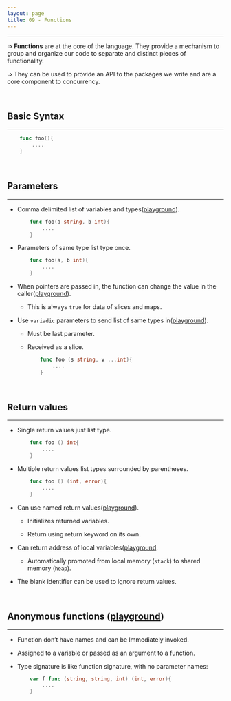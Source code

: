 ```yaml
---
layout: page
title: 09 - Functions
---
```

***

<!-- markdownlint-disable MD002 MD022-->

➩ __Functions__ are at the core of the language. They provide a mechanism to group and organize our code to separate and distinct pieces of functionality.

➩ They can be used to provide an API to the packages we write and are a core component to concurrency.

&nbsp;

## Basic Syntax
***

```go
    func foo(){
        ....
    }
```

&nbsp;

## Parameters
***

- Comma delimited list of variables and types([playground](https://play.golang.org/p/SoeZTEgCV4h)).

    ```go
        func foo(a string, b int){
            ....
        }
    ```

- Parameters of same type list type once.

    ```go
        func foo(a, b int){
            ....
        }
    ```
- When pointers are passed in, the function can change the value in the caller([playground](https://play.golang.org/p/H13Srx66yFO)).

  - This is always `true` for data of slices and maps.

- Use `variadic` parameters to send list of same types in([playground](https://play.golang.org/p/db6HYJKqFUf)).

  - Must be last parameter.

  - Received as a slice.

    ```go
        func foo (s string, v ...int){
            ....
        }
    ```
&nbsp;

## Return values
***

- Single return values just list type.

    ```go
        func foo () int{
            ....
        }
    ```
- Multiple return values list types surrounded by parentheses.

    ```go
        func foo () (int, error){
            ....
        }
    ```
- Can use named return values([playground](https://play.golang.org/p/a-91E5mSD_0)).

  - Initializes returned variables.

  - Return using return keyword on its own.

- Can return address of local variables([playground](https://play.golang.org/p/mGjVOxMMbtV).

  - Automatically promoted from local memory (`stack`) to shared memory (`heap`).

- The blank identifier can be used to ignore return values.

&nbsp;

## Anonymous functions ([playground](https://play.golang.org/p/0Zc39_sTM7K))
***

- Function don’t have names and can be Immediately invoked.

- Assigned to a variable or passed as an argument to a function.

- Type signature is like function signature, with no parameter names:

    ```go
        var f func (string, string, int) (int, error){
            ....
        }
    ```